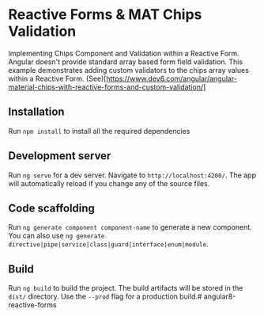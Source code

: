 # Reactive Forms & MAT Chips Validation

Implementing Chips Component and Validation within a Reactive Form. Angular doesn't provide standard array based form field
validation. This example demonstrates adding custom validators to the chips array values within a Reactive Form. (See)[https://www.dev6.com/angular/angular-material-chips-with-reactive-forms-and-custom-validation/]

## Installation
Run `npm install` to install all the required dependencies

## Development server

Run `ng serve` for a dev server. Navigate to `http://localhost:4200/`. The app will automatically reload if you change any of the source files.

## Code scaffolding

Run `ng generate component component-name` to generate a new component. You can also use `ng generate directive|pipe|service|class|guard|interface|enum|module`.

## Build

Run `ng build` to build the project. The build artifacts will be stored in the `dist/` directory. Use the `--prod` flag for a production build.# angular8-reactive-forms
